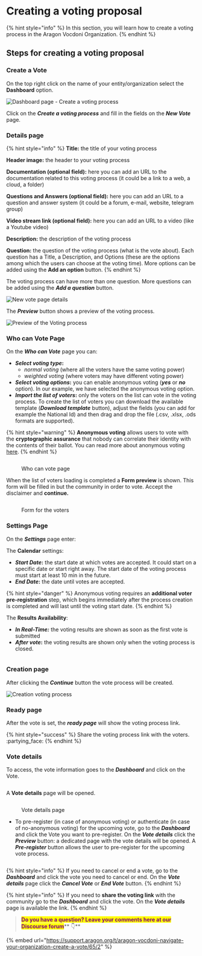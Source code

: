 # Creating a voting proposal

{% hint style="info" %}
In this section, you will learn how to create a voting process in the Aragon Vocdoni Organization.
{% endhint %}

## Steps for creating a voting proposal

### Create a Vote

On the top right click on the name of your entity/organization select the **Dashboard** option.

![Dashboard page - Create a voting process](<../../../.gitbook/assets/Schermata 2022-03-07 alle 14.40.42.png>)

Click on the _**Create a voting process**_ and fill in the fields on the _**New Vote**_ page.

### Details page

{% hint style="info" %}
**Title:** the title of your voting process

**Header image:** the header to your voting process

**Documentation (optional field):** here you can add an URL to the documentation related to this voting process (it could be a link to a web, a cloud, a folder)

**Questions and Answers (optional field):** here you can add an URL to a question and answer system (it could be a forum, e-mail, website, telegram group)

**Video stream link (optional field):** here you can add an URL to a video (like a Youtube video)

**Description:** the description of the voting process

**Question:** the question of the voting process (what is the vote about). Each question has a Title, a Description, and Options (these are the options among which the users can choose at the voting time). More options can be added using the **Add an option** button.
{% endhint %}

The voting process can have more than one question. More questions can be added using the _**Add a question**_ button.

![New vote page details](<../../../.gitbook/assets/Schermata 2022-03-07 alle 14.45.39.png>)

The _**Preview**_ button shows a preview of the voting process.

![Preview of the Voting process](<../../../.gitbook/assets/Schermata 2022-03-07 alle 15.01.20.png>)

### Who can Vote Page

On the _**Who can Vote**_ page you can:

* _**Select voting type**_**:**&#x20;
  * _normal voting_ (where all the voters have the same voting power)&#x20;
  * _weighted voting_ (where voters may have different voting power)
* _**Select voting options**_**:** you can enable anonymous voting (_**yes**_ or _**no**_ option). In our example, we have selected the anonymous voting option.
* _**Import the list of voters**_**:** only the voters on the list can vote in the voting process. To create the list of voters you can download the available template (_**Download template**_ button), adjust the fields (you can add for example the National Id) and then drag and drop the file (.csv, .xlsx, .ods formats are supported).

{% hint style="warning" %}
**Anonymous voting** allows users to vote with the **cryptographic assurance** that nobody can correlate their identity with the contents of their ballot. You can read more about anonymous voting [here](https://blog.aragon.org/introducing-vocdoni-anonymous-voting/).
{% endhint %}

<figure><img src="../../../.gitbook/assets/vote.png" alt=""><figcaption><p>Who can vote page</p></figcaption></figure>

When the list of voters loading is completed a **Form preview** is shown. This form will be filled in but the community in order to vote. Accept the disclaimer and **continue.**

<figure><img src="../../../.gitbook/assets/Loaded Template.png" alt=""><figcaption><p>Form for the voters</p></figcaption></figure>

### Settings Page

On the _**Settings**_ page enter:

The **Calendar** settings:

* _**Start Date**_**:** the start date at which votes are accepted. It could start on a specific date or start right away. The start date of the voting process must start at least 10 min in the future.
* _**End Date**_**:** the date until votes are accepted.

{% hint style="danger" %}
Anonymous voting requires an **additional voter pre-registration** step, which begins immediately after the process creation is completed and will last until the voting start date.
{% endhint %}



The **Results Availability**:

* _**In Real-Time:**_ the voting results are shown as soon as the first vote is submitted
* _**After vote**_**:** the voting results are shown only when the voting process is closed.

<figure><img src="../../../.gitbook/assets/new vote period.png" alt=""><figcaption></figcaption></figure>

### Creation page

After clicking the _**Continue**_ button the vote process will be created.

![Creation voting process](<../../../.gitbook/assets/Schermata 2022-03-07 alle 15.35.10.png>)

### Ready page

After the vote is set, the _**ready page**_ will show the voting process link.&#x20;

{% hint style="success" %}
Share the voting process link with the voters. :partying\_face:
{% endhint %}



### Vote details

To access, the vote information goes to the _**Dashboard**_ and click on the Vote.&#x20;

<figure><img src="../../../.gitbook/assets/Upcoming vote.png" alt=""><figcaption></figcaption></figure>

A **Vote details** page will be opened.

<figure><img src="../../../.gitbook/assets/Upcoming voting details.png" alt=""><figcaption><p>Vote details page</p></figcaption></figure>

*   To pre-register (in case of anonymous voting) or authenticate (in case of no-anonymous voting) for the upcoming vote, go to the _**Dashboard**_ and click the Vote you want to pre-register. On the _**Vote details**_ click the _**Preview**_ button: a dedicated page with the vote details will be opened. A _**Pre-register**_ button allows the user to pre-register for the upcoming vote process.&#x20;

    <figure><img src="../../../.gitbook/assets/Preview button.png" alt=""><figcaption></figcaption></figure>

{% hint style="info" %}
If you need to cancel or end a vote, go to the _**Dashboard**_ and click the vote you need to cancel or end. On the _**Vote details**_ page click the _**Cancel Vote**_ or _**End Vote**_ button.
{% endhint %}

{% hint style="info" %}
If you need to **share the voting link** with the community go to the _**Dashboard**_ and click the vote. On the _**Vote details**_ page is available the link.
{% endhint %}



> <mark style="color:purple;">**Do you have a question? Leave your comments here at our Discourse forum**</mark>** 👇**

{% embed url="https://support.aragon.org/t/aragon-vocdoni-navigate-your-organization-create-a-vote/65/2" %}
